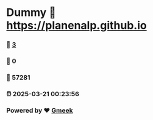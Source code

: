# Dummy :link: https://planenalp.github.io 
### :page_facing_up: [3](https://planenalp.github.io/tag.html) 
### :speech_balloon: 0 
### :hibiscus: 57281 
### :alarm_clock: 2025-03-21 00:23:56 
### Powered by :heart: [Gmeek](https://github.com/Meekdai/Gmeek)
